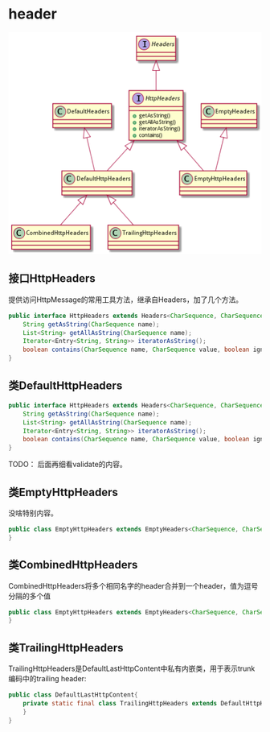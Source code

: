 # header

![](images/http_headers.png)

## 接口HttpHeaders

提供访问HttpMessage的常用工具方法，继承自Headers，加了几个方法。

```java
public interface HttpHeaders extends Headers<CharSequence, CharSequence, HttpHeaders> {
    String getAsString(CharSequence name);
    List<String> getAllAsString(CharSequence name);
    Iterator<Entry<String, String>> iteratorAsString();
    boolean contains(CharSequence name, CharSequence value, boolean ignoreCase);
}
```

## 类DefaultHttpHeaders

```java
public interface HttpHeaders extends Headers<CharSequence, CharSequence, HttpHeaders> {
    String getAsString(CharSequence name);
    List<String> getAllAsString(CharSequence name);
    Iterator<Entry<String, String>> iteratorAsString();
    boolean contains(CharSequence name, CharSequence value, boolean ignoreCase);
}
```

TODO： 后面再细看validate的内容。

## 类EmptyHttpHeaders

没啥特别内容。

```java
public class EmptyHttpHeaders extends EmptyHeaders<CharSequence, CharSequence, HttpHeaders> implements HttpHeaders {
}
```

## 类CombinedHttpHeaders

CombinedHttpHeaders将多个相同名字的header合并到一个header，值为逗号分隔的多个值

```java
public class EmptyHttpHeaders extends EmptyHeaders<CharSequence, CharSequence, HttpHeaders> implements HttpHeaders {
}
```

## 类TrailingHttpHeaders

TrailingHttpHeaders是DefaultLastHttpContent中私有内嵌类，用于表示trunk编码中的trailing header:

```java
public class DefaultLastHttpContent{
    private static final class TrailingHttpHeaders extends DefaultHttpHeaders {
    }
}
```
